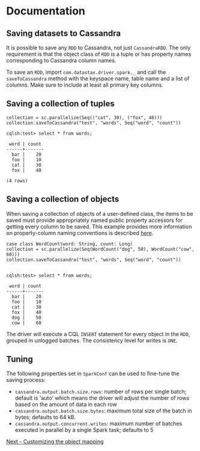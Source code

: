 # Documentation
## Saving datasets to Cassandra

It is possible to save any `RDD` to Cassandra, not just `CassandraRDD`. 
The only requirement is that the object class of `RDD` is a tuple or has property names 
corresponding to Cassandra column names. 

To save an `RDD`, import `com.datastax.driver.spark._` and call the `saveToCassandra` method with the
keyspace name, table name and a list of columns. Make sure to include at least all primary key columns.
 
## Saving a collection of tuples

    collection = sc.parallelize(Seq(("cat", 30), ("fox", 40)))
    collection.saveToCassandra("test", "words", Seq("word", "count"))
    
    cqlsh:test> select * from words;

     word | count
    ------+-------
      bar |    20
      foo |    10
      cat |    30
      fox |    40

    (4 rows)
   
## Saving a collection of objects
When saving a collection of objects of a user-defined class, the items to be saved
must provide appropriately named public property accessors for getting every column
to be saved. This example provides more information on property-column naming conventions is described [here](mapper.md).

    case class WordCount(word: String, count: Long)
    collection = sc.parallelize(Seq(WordCount("dog", 50), WordCount("cow", 60)))    
    collection.saveToCassandra("test", "words", Seq("word", "count"))


    cqlsh:test> select * from words;

     word | count
    ------+-------
      bar |    20
      foo |    10
      cat |    30
      fox |    40
      dog |    50
      cow |    60
      
The driver will execute a CQL `INSERT` statement for every object in the `RDD`, 
grouped in unlogged batches. The consistency level for writes is `ONE`. 

## Tuning
The following properties set in `SparkConf` can be used to fine-tune the saving process:

  - `cassandra.output.batch.size.rows`: number of rows per single batch; default is 'auto' which means the driver 
     will adjust the number of rows based on the amount of data in each row  
  - `cassandra.output.batch.size.bytes`: maximum total size of the batch in bytes; defaults to 64 kB.
  - `cassandra.output.concurrent.writes`: maximum number of batches executed in parallel by a single Spark task; defaults to 5

[Next - Customizing the object mapping](6_advanced_mapper.md)  